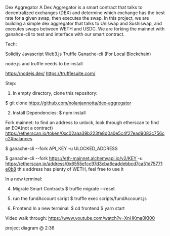 Dex Aggregator
A Dex Aggregator is a smart contract that talks to decentralized exchanges (DEX) and determine which exchange has the best rate for a given swap, then executes the swap. In this project, we are building a simple dex aggregator that talks to Uniswap and Sushiswap, and executes swaps between WETH and USDC. We are forking the mainnet with ganahce-cli to test and interface with our smart contract.

Tech:

Solidity
Javascript
Web3.js
Truffle 
Ganache-cli (For Local Blockchain)

node.js and truffle needs to be install

https://nodejs.dev/
https://trufflesuite.com/


Step:

1. In empty directory, clone this repository:

$ git clone https://github.com/nolanjannotta/dex-aggregator

2. Install Dependencies:
$ npm install 

Fork mainnet:
to find an address to unlock, look through etherscan to find an EOA(not a contract)
https://etherscan.io/token/0xc02aaa39b223fe8d0a0e5c4f27ead9083c756cc2#balances

$ ganache-cli --fork API_KEY -u ULOCKED_ADDRESS

$ ganache-cli --fork https://eth-mainnet.alchemyapi.io/v2/KEY -u https://etherscan.io/address/0x6555e1cc97d3cba6eaddebbcd7ca51d75771e0b8
this address has plenty of WETH, feel free to use it


In a new terminal:

4. Migrate Smart Contracts
$ truffle migrate --reset

5. run the fundAccount script
$ truffle exec scripts/fundAccount.js


6. Frontend
In a new terminal:
$ cd frontend
$ yarn start

Video walk through:
https://www.youtube.com/watch?v=XnHKma0KI00

project diagram @ 2:36
